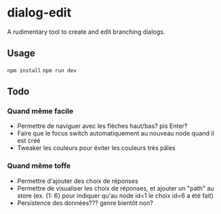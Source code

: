 # dialog-edit

A rudimentary tool to create and edit branching dialogs.

## Usage

`npm install`
`npm run dev`

## Todo

### Quand même facile
- Permettre de naviguer avec les flèches haut/bas? pis Enter?
- Faire que le focus switch automatiquement au nouveau node quand il est créé
- Tweaker les couleurs pour éviter les couleurs très pâles

### Quand même toffe
- Permettre d'ajouter des choix de réponses
- Permettre de visualiser les choix de réponses, et ajouter un "path" au store (ex. {1: 6} pour indiquer qu'au node id=1 le choix id=6 a été fait)
- Persistence des données??? genre bientôt non?
